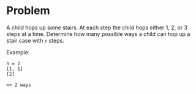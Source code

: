 # Problem
A child hops up some stairs.
At each step the child hops either 1, 2, or 3 steps at a time.
Determine how many possible ways a child can hop up a stair case with `n` steps.

Example:
```
n = 2
[1, 1]
[2]

=> 2 ways
```